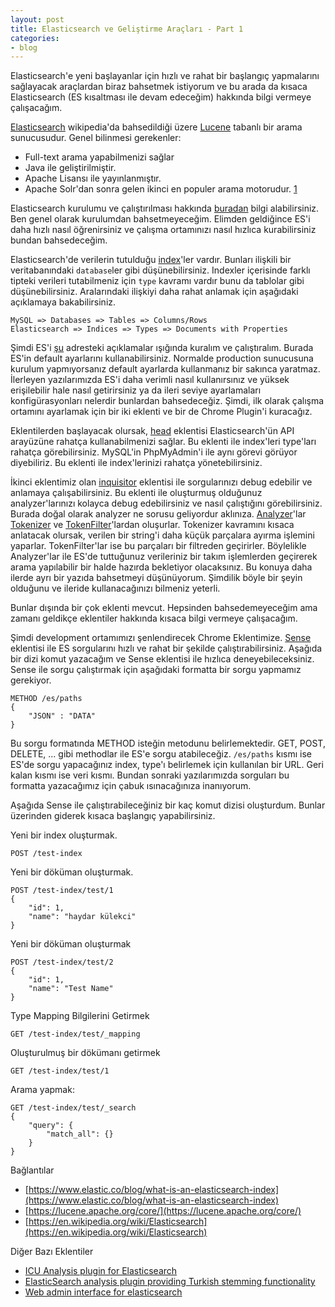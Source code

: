 ```yaml
---
layout: post
title: Elasticsearch ve Geliştirme Araçları - Part 1
categories:
- blog
---
```


Elasticsearch'e yeni başlayanlar için hızlı ve rahat bir başlangıç yapmalarını 
sağlayacak araçlardan biraz bahsetmek istiyorum ve bu arada da kısaca 
Elasticsearch (ES kısaltması ile devam edeceğim) hakkında bilgi vermeye 
çalışacağım.

[Elasticsearch](https://en.wikipedia.org/wiki/Elasticsearch) wikipedia'da 
bahsedildiği üzere [Lucene](https://lucene.apache.org/core/) tabanlı bir arama 
sunucusudur. Genel bilinmesi gerekenler:

 - Full-text arama yapabilmenizi sağlar
 - Java ile geliştirilmiştir.
 - Apache Lisansı ile yayınlanmıştır.
 - Apache Solr'dan sonra gelen ikinci en populer arama motorudur. 
    [1](http://db-engines.com/en/ranking/search+engine)

Elasticsearch kurulumu ve çalıştırılması hakkında 
[buradan](https://www.elastic.co/downloads/elasticsearch) bilgi alabilirsiniz. 
Ben genel olarak kurulumdan bahsetmeyeceğim. Elimden geldiğince ES'i daha 
hızlı nasıl öğrenirsiniz ve çalışma ortamınızı nasıl hızlıca kurabilirsiniz
bundan bahsedeceğim.

Elasticsearch'de verilerin tutulduğu [index](https://www.elastic.co/blog/what-is-an-elasticsearch-index)'ler 
vardır. Bunları ilişkili bir veritabanındaki `database`ler gibi düşünebilirsiniz. 
Indexler içerisinde farklı tipteki verileri tutabilmeniz için `type` kavramı 
vardır bunu da tablolar gibi düşünebilirsiniz. Aralarındaki ilişkiyi daha rahat 
anlamak için aşağıdaki açıklamaya bakabilirsiniz. 

```
MySQL => Databases => Tables => Columns/Rows
Elasticsearch => Indices => Types => Documents with Properties
```

Şimdi ES'i [şu](https://www.elastic.co/downloads/elasticsearch) adresteki 
açıklamalar ışığında kuralım ve çalıştıralım. Burada ES'in default ayarlarını 
kullanabilirsiniz. Normalde production sunucusuna kurulum yapmıyorsanız default 
ayarlarda kullanmanız bir sakınca yaratmaz. İlerleyen yazılarımızda ES'i daha verimli
nasıl kullanırsınız ve yüksek erişilebilir hale nasıl getirirsiniz ya da ileri seviye 
ayarlamaları konfigürasyonları nelerdir bunlardan bahsedeceğiz. Şimdi, ilk olarak 
çalışma ortamını ayarlamak için bir iki eklenti ve bir de Chrome Plugin'i 
kuracağız. 

Eklentilerden başlayacak olursak, [head](https://github.com/mobz/elasticsearch-head) 
eklentisi Elasticsearch'ün API arayüzüne rahatça kullanabilmenizi sağlar. Bu 
eklenti ile index'leri type'ları rahatça görebilirsiniz. MySQL'in PhpMyAdmin'i
ile aynı görevi görüyor diyebiliriz. Bu eklenti ile index'lerinizi rahatça 
yönetebilirsiniz. 

İkinci eklentimiz olan [inquisitor](https://github.com/polyfractal/elasticsearch-inquisitor)
eklentisi ile sorgularınızı debug edebilir ve anlamaya çalışabilirsiniz. Bu 
eklenti ile oluşturmuş olduğunuz analyzer'larınızı kolayca debug edebilirsiniz
ve nasıl çalıştığını görebilirsiniz. Burada doğal olarak analyzer ne sorusu 
geliyordur aklınıza. [Analyzer](https://www.elastic.co/guide/en/elasticsearch/reference/1.4/analysis-analyzers.html)'lar 
[Tokenizer](https://www.elastic.co/guide/en/elasticsearch/reference/1.4/analysis-tokenizers.html) 
ve [TokenFilter](https://www.elastic.co/guide/en/elasticsearch/reference/1.4/analysis-tokenfilters.html)'lardan 
oluşurlar. Tokenizer kavramını kısaca anlatacak olursak, verilen bir string'i daha 
küçük parçalara ayırma işlemini yaparlar. TokenFilter'lar ise bu parçaları bir 
filtreden geçirirler. Böylelikle Analyzer'lar ile ES'de tuttuğunuz verileriniz 
bir takım işlemlerden geçirerek arama yapılabilir bir halde hazırda bekletiyor 
olacaksınız. Bu konuya daha ilerde ayrı bir yazıda bahsetmeyi düşünüyorum. Şimdilik 
böyle bir şeyin olduğunu ve ileride kullanacağınızı bilmeniz yeterli.

Bunlar dışında bir çok eklenti mevcut. Hepsinden bahsedemeyeceğim ama zamanı 
geldikçe eklentiler hakkında kısaca bilgi vermeye çalışacağım. 

Şimdi development ortamımızı şenlendirecek Chrome Eklentimize. 
[Sense](https://www.elastic.co/blog/found-sense-a-cool-json-aware-interface-to-elasticsearch)
eklentisi ile ES sorgularını hızlı ve rahat bir şekilde çalıştırabilirsiniz. 
Aşağıda bir dizi komut yazacağım ve Sense eklentisi ile hızlıca deneyebileceksiniz.
Sense ile sorgu çalıştırmak için aşağıdaki formatta bir sorgu yapmamız gerekiyor.

```
METHOD /es/paths
{
    "JSON" : "DATA"
}
```

Bu sorgu formatında METHOD isteğin metodunu belirlemektedir. GET, POST, DELETE, ... 
gibi methodlar ile ES'e sorgu atabileceğiz. `/es/paths` kısmı ise ES'de sorgu 
yapacağınız index, type'ı belirlemek için kullanılan bir URL. Geri kalan kısmı ise 
veri kısmı. Bundan sonraki yazılarımızda sorguları bu formatta yazacağımız için
çabuk ısınacağınıza inanıyorum.

Aşağıda Sense ile çalıştırabileceğiniz bir kaç komut dizisi oluşturdum. Bunlar 
üzerinden giderek kısaca başlangıç yapabilirsiniz. 

Yeni bir index oluşturmak.

```
POST /test-index
```

Yeni bir döküman oluşturmak.

```
POST /test-index/test/1
{
    "id": 1,
    "name": "haydar külekci"
}
```

Yeni bir döküman oluşturmak

```
POST /test-index/test/2
{
    "id": 1,
    "name": "Test Name"
}
```

Type Mapping Bilgilerini Getirmek

```
GET /test-index/test/_mapping
```

Oluşturulmuş bir dökümanı getirmek

```
GET /test-index/test/1
```

Arama yapmak:

```
GET /test-index/test/_search
{
    "query": {
        "match_all": {}
    }
}
```



Bağlantılar 

 - [https://www.elastic.co/blog/what-is-an-elasticsearch-index](https://www.elastic.co/blog/what-is-an-elasticsearch-index)
 - [https://lucene.apache.org/core/](https://lucene.apache.org/core/)
 - [https://en.wikipedia.org/wiki/Elasticsearch](https://en.wikipedia.org/wiki/Elasticsearch)

Diğer Bazı Eklentiler 

 - [ICU Analysis plugin for Elasticsearch](https://github.com/elastic/elasticsearch-analysis-icu)
 - [ElasticSearch analysis plugin providing Turkish stemming functionality](https://github.com/skroutz/elasticsearch-analysis-turkishstemmer/)
 - [Web admin interface for elasticsearch](https://github.com/lmenezes/elasticsearch-kopf)
